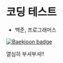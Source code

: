 # 코딩 테스트
- 백준, 프로그래머스

[![Baekjoon badge](http://mazassumnida.wtf/api/v2/generate_badge?boj=pmk_1007)](https://www.acmicpc.net/user/pmk_1007)

열심히 부셔부셔!!
